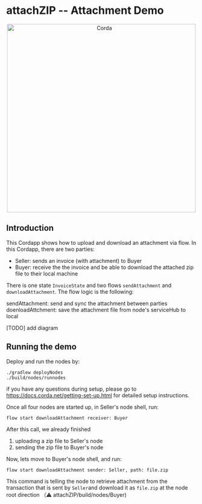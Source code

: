 # attachZIP -- Attachment Demo

<p align="center">
  <img src="https://www.corda.net/wp-content/uploads/2016/11/fg005_corda_b.png" alt="Corda" width="500">
</p>

## Introduction 
This Cordapp shows how to upload and download an attachment via flow. 
In this Cordapp, there are two parties: 
* Seller: sends an invoice (with attachment) to Buyer
* Buyer: receive the the invoice and be able to download the attached zip file to their local machine 

There is one state `InvoiceState` and two flows `sendAttachment` and `downloadAttachment`. The flow logic is the following:

sendAttachment: send and sync the attachment between parties
doenloadAttchment: save the attachment file from node's serviceHub to local

[TODO] add diagram

## Running the demo 
Deploy and run the nodes by:
```
./gradlew deployNodes
./build/nodes/runnodes
```
if you have any questions during setup, please go to https://docs.corda.net/getting-set-up.html for detailed setup instructions. 

Once all four nodes are started up, in Seller's node shell, run: 
```
flow start downloadAttachment receiver: Buyer
```
After this call, we already finished 
1. uploading a zip file to Seller's node
2. sending the zip file to Buyer's node

Now, lets move to Buyer's node shell, and run:
```
flow start downloadAttachment sender: Seller, path: file.zip
```
This command is telling the node to retrieve attachment from the transaction that is sent by `Seller`and download it as `file.zip` at the node root direction （⚠️ attachZIP/build/nodes/Buyer)


